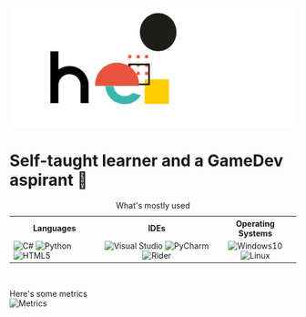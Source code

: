<img src="hello.gif" alt="Hello GIF">
<h1>Self-taught learner and a GameDev aspirant 👾</h1>

<table>
  <caption>What's mostly used</caption>
  
  <tr>
    <th>Languages</th>
    <th>IDEs</th>
    <th>Operating Systems</th>
  </tr>
  <tr>
    <td>
      <img src="https://external-content.duckduckgo.com/iu/?u=https%3A%2F%2Fupload.wikimedia.org%2Fwikipedia%2Fcommons%2Fthumb%2F7%2F7a%2FC_Sharp_logo.svg%2F1200px-C_Sharp_logo.svg.png&amp;f=1&amp;nofb=1" alt="C#" width="25"> <img src="https://external-content.duckduckgo.com/iu/?u=https%3A%2F%2Fupload.wikimedia.org%2Fwikipedia%2Fcommons%2Fthumb%2Fc%2Fc3%2FPython-logo-notext.svg%2F1200px-Python-logo-notext.svg.png&amp;f=1&amp;nofb=1" alt="Python" width="25">
    <img src="https://upload.wikimedia.org/wikipedia/commons/thumb/6/61/HTML5_logo_and_wordmark.svg/1024px-HTML5_logo_and_wordmark.svg.png" alt="HTML5" width="25">
    </td>
    <td align="center">
      <img src="https://upload.wikimedia.org/wikipedia/commons/thumb/5/59/Visual_Studio_Icon_2019.svg/1024px-Visual_Studio_Icon_2019.svg.png" alt="Visual Studio" width="25">
      <img src="https://upload.wikimedia.org/wikipedia/commons/thumb/a/a1/PyCharm_Logo.svg/1200px-PyCharm_Logo.svg.png" alt="PyCharm" width="25">
      <img src="https://macoscrack.com/nesafip/uploads/2020/08/JetBrains-Rider.png" alt="Rider" width="25">
    </td>
    <td align="center">
      <img src="https://upload.wikimedia.org/wikipedia/commons/thumb/5/5f/Windows_logo_-_2012.svg/768px-Windows_logo_-_2012.svg.png" alt="Windows10" width="25">
      <img src="https://upload.wikimedia.org/wikipedia/commons/thumb/f/f1/Icons8_flat_linux.svg/1024px-Icons8_flat_linux.svg.png" alt="Linux" width="25">
    </td>
  </tr>
</table><br>

Here's some metrics<br>
<img src="https://metrics.lecoq.io/StanlsSlav?template=classic&languages=1&config.timezone=Europe%2FParis&config.animated=true" alt="Metrics">
